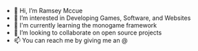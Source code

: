 - 👋 Hi, I’m Ramsey Mccue
- 👀 I’m interested in Developing Games, Software, and Websites
- 🌱 I'm currently learning the monogame framework
- 💞️ I’m looking to collaborate on open source projects 
- 📫 You can reach me by giving me an @ 

<!---

--->
